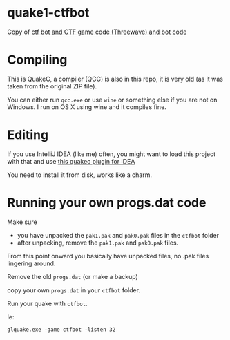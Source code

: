 # quake1-ctfbot
Copy of [ctf bot and CTF game code (Threewave) and bot code](https://www.moddb.com/mods/threewave-capture)

# Compiling
This is QuakeC, a compiler (QCC) is also in this repo, it is very old (as it was taken from the original ZIP file).

You can either run `qcc.exe` or use `wine` or something else if you are not on Windows. I run on OS X using wine and it compiles fine.

# Editing

If you use IntelliJ IDEA (like me) often, you might want to load this project with that and use
[this quakec plugin for IDEA](https://github.com/TimePath/idea-quakec/releases)

You need to install it from disk, works like a charm.

# Running your own progs.dat code

Make sure

- you have unpacked the `pak1.pak` and `pak0.pak` files in the `ctfbot` folder
- after unpacking, remove the `pak1.pak` and `pak0.pak` files.

From this point onward you basically have unpacked files, no .pak files lingering around.

Remove the old `progs.dat` (or make a backup)

copy your own `progs.dat` in your `ctfbot` folder.

Run your quake with `ctfbot`.

Ie:

```
glquake.exe -game ctfbot -listen 32
```

